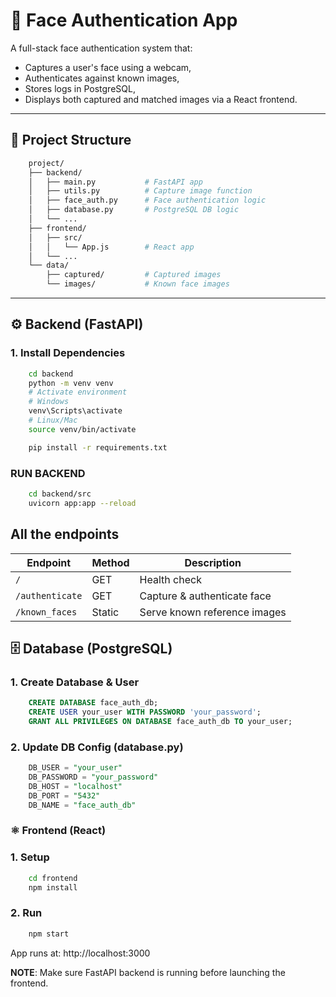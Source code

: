# 🧠 Face Authentication App

A full-stack face authentication system that:
- Captures a user's face using a webcam,
- Authenticates against known images,
- Stores logs in PostgreSQL,
- Displays both captured and matched images via a React frontend.

---

## 📂 Project Structure

```bash
    project/
    ├── backend/
    │   ├── main.py           # FastAPI app
    │   ├── utils.py          # Capture image function
    │   ├── face_auth.py      # Face authentication logic
    │   ├── database.py       # PostgreSQL DB logic
    │   └── ...
    ├── frontend/
    │   ├── src/
    │   │   └── App.js        # React app
    │   └── ...
    └── data/
        ├── captured/         # Captured images
        └── images/           # Known face images

```
---

## ⚙️ Backend (FastAPI)

### 1. Install Dependencies

```bash
    cd backend
    python -m venv venv
    # Activate environment
    # Windows
    venv\Scripts\activate
    # Linux/Mac
    source venv/bin/activate

    pip install -r requirements.txt
```

### RUN BACKEND 
```bash
    cd backend/src
    uvicorn app:app --reload   
```

## All the endpoints
| Endpoint        | Method | Description                  |
| --------------- | ------ | ---------------------------- |
| `/`             | GET    | Health check                 |
| `/authenticate` | GET    | Capture & authenticate face  |
| `/known_faces`  | Static | Serve known reference images |

## 🗄️ Database (PostgreSQL)
### 1. Create Database & User
```sql
    CREATE DATABASE face_auth_db;
    CREATE USER your_user WITH PASSWORD 'your_password';
    GRANT ALL PRIVILEGES ON DATABASE face_auth_db TO your_user;
```

### 2. Update DB Config (database.py)
```sql
    DB_USER = "your_user"
    DB_PASSWORD = "your_password"
    DB_HOST = "localhost"
    DB_PORT = "5432"
    DB_NAME = "face_auth_db"
```
### ⚛️ Frontend (React)
### 1. Setup

```bash
    cd frontend
    npm install
```

### 2. Run
```bash
    npm start
```


App runs at: http://localhost:3000


**NOTE**: Make sure FastAPI backend is running before launching the frontend.